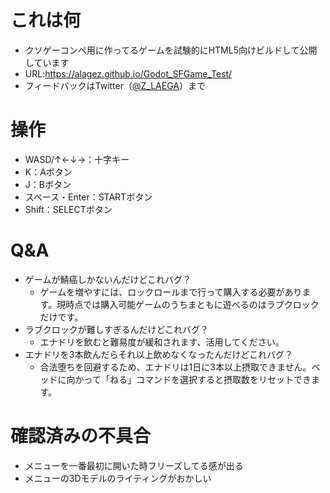 # これは何
- クソゲーコンペ用に作ってるゲームを試験的にHTML5向けビルドして公開しています
- URL:https://alagez.github.io/Godot_SFGame_Test/
- フィードバックはTwitter（[@Z_LAEGA](https://twitter.com/Z_LAEGA)）まで

# 操作
- WASD/↑←↓→：十字キー
- K：Aボタン
- J：Bボタン
- スペース・Enter：STARTボタン
- Shift：SELECTボタン
# Q&A
- ゲームが鯖癌しかないんだけどこれバグ？
  - ゲームを増やすには、ロックロールまで行って購入する必要があります。現時点では購入可能ゲームのうちまともに遊べるのはラブクロックだけです。
- ラブクロックが難しすぎるんだけどこれバグ？
  - エナドリを飲むと難易度が緩和されます、活用してください。
- エナドリを3本飲んだらそれ以上飲めなくなったんだけどこれバグ？
  - 合法堕ちを回避するため、エナドリは1日に3本以上摂取できません。ベッドに向かって「ねる」コマンドを選択すると摂取数をリセットできます。

# 確認済みの不具合
- メニューを一番最初に開いた時フリーズしてる感が出る
- メニューの3Dモデルのライティングがおかしい
